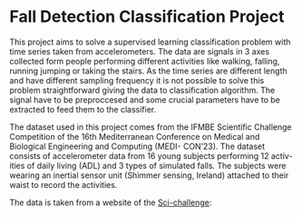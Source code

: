 # Fall Detection Classification Project

This project aims to solve a supervised learning classification problem with time series taken from accelerometers. The data are signals in 3 axes collected form people performing different activities like walking, falling, running jumping or taking the stairs.  As the time series are different length and have different sampling frequency it is not possible to solve this problem straightforward giving the data to classification algorithm. The signal have to be preproccesed and some crucial parameters have to be extracted to feed them to the classifier. 

The dataset used in this project comes from the IFMBE Scientific Challenge Competition of the
16th Mediterranean Conference on Medical and Biological Engineering and Computing (MEDI-
CON’23). The dataset consists of accelerometer data from 16 young subjects performing 12 activ-
ities of daily living (ADL) and 3 types of simulated falls. The subjects were wearing an inertial
sensor unit (Shimmer sensing, Ireland) attached to their waist to record the activities.

The data is taken from a website of the [Sci-challenge]( https://sci-challenge.ifmbe.org/):
